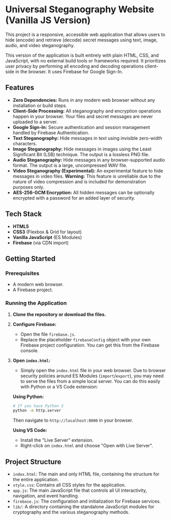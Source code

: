 # Universal Steganography Website (Vanilla JS Version)

This project is a responsive, accessible web application that allows users to hide (encode) and retrieve (decode) secret messages using text, image, audio, and video steganography.

This version of the application is built entirely with plain HTML, CSS, and JavaScript, with no external build tools or frameworks required. It prioritizes user privacy by performing all encoding and decoding operations client-side in the browser. It uses Firebase for Google Sign-In.

## Features

- **Zero Dependencies:** Runs in any modern web browser without any installation or build steps.
- **Client-Side Processing:** All steganography and encryption operations happen in your browser. Your files and secret messages are never uploaded to a server.
- **Google Sign-In:** Secure authentication and session management handled by Firebase Authentication.
- **Text Steganography:** Hide messages in text using invisible zero-width characters.
- **Image Steganography:** Hide messages in images using the Least Significant Bit (LSB) technique. The output is a lossless PNG file.
- **Audio Steganography:** Hide messages in any browser-supported audio format. The output is a large, uncompressed WAV file.
- **Video Steganography (Experimental):** An experimental feature to hide messages in video files. **Warning:** This feature is unreliable due to the nature of video compression and is included for demonstration purposes only.
- **AES-256-GCM Encryption:** All hidden messages can be optionally encrypted with a password for an added layer of security.

## Tech Stack

-   **HTML5**
-   **CSS3** (Flexbox & Grid for layout)
-   **Vanilla JavaScript** (ES Modules)
-   **Firebase** (via CDN import)

## Getting Started

### Prerequisites

- A modern web browser.
- A Firebase project.

### Running the Application

1.  **Clone the repository or download the files.**
2.  **Configure Firebase:**
    - Open the file `firebase.js`.
    - Replace the placeholder `firebaseConfig` object with your own Firebase project configuration. You can get this from the Firebase console.
3.  **Open `index.html`:**
    - Simply open the `index.html` file in your web browser. Due to browser security policies around ES Modules (`import`/`export`), you may need to serve the files from a simple local server. You can do this easily with Python or a VS Code extension:

    **Using Python:**
    ```bash
    # If you have Python 3
    python -m http.server
    ```
    Then navigate to `http://localhost:8000` in your browser.

    **Using VS Code:**
    - Install the "Live Server" extension.
    - Right-click on `index.html` and choose "Open with Live Server".

## Project Structure

-   `index.html`: The main and only HTML file, containing the structure for the entire application.
-   `style.css`: Contains all CSS styles for the application.
-   `app.js`: The main JavaScript file that controls all UI interactivity, navigation, and event handling.
-   `firebase.js`: The configuration and initialization for Firebase services.
-   `lib/`: A directory containing the standalone JavaScript modules for cryptography and the various steganography methods.
